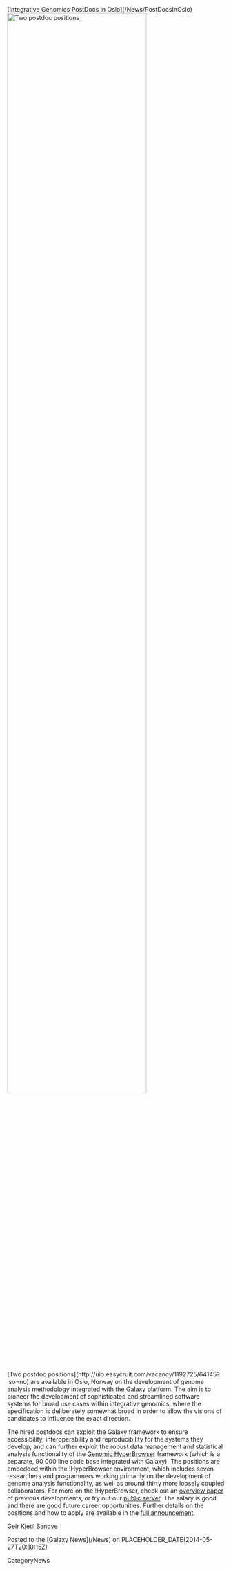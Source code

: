 <div class='newsItemHeader'>[Integrative Genomics PostDocs in Oslo](/News/PostDocsInOslo)</div>

<div class='center'><a href='http://uio.easycruit.com/vacancy/1192725/64145?iso=no'><img src='/Images/Logos/GenomicHyperBrowserWide.png' alt='Two postdoc positions' width="80%" /></a>
</div>

<br />
[Two postdoc positions](http://uio.easycruit.com/vacancy/1192725/64145?iso=no) are available in Oslo, Norway on the development of genome analysis methodology integrated with the Galaxy platform. The aim is to pioneer the development of sophisticated and streamlined software systems for broad use cases within integrative genomics, where the specification is deliberately somewhat broad in order to allow the visions of candidates to influence the exact direction. 

The hired postdocs can exploit the Galaxy framework to ensure accessibility, interoperability and reproducibility for the systems they develop, and can further exploit the robust data management and statistical analysis functionality of the [Genomic HyperBrowser](https://hyperbrowser.uio.no) framework (which is a separate, 90 000 line code base integrated with Galaxy). The positions are embedded within the !HyperBrowser environment, which includes seven researchers and programmers working primarily on the development of genome analysis functionality, as well as around thirty more loosely coupled collaborators. For more on the !HyperBrowser, check out an [overview paper](http://nar.oxfordjournals.org/content/41/W1/W133.long) of previous developments, or try out our [public server](https://hyperbrowser.uio.no). The salary is good and there are good future career opportunities. Further details on the positions and how to apply are available in the [full announcement](http://uio.easycruit.com/vacancy/1192725/64145?iso=no).

[Geir Kjetil Sandve](http://www.mn.uio.no/ifi/english/people/aca/geirksa/)

<div class='newsItemFooter'>Posted to the [Galaxy News](/News) on PLACEHOLDER_DATE(2014-05-27T20:10:15Z)</div>

CategoryNews
